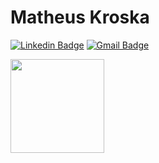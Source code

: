 # Matheus Kroska 

<div>

[![Linkedin Badge](https://img.shields.io/badge/-Matheus%20Kroska-303133?style=flat-square&logo=Linkedin&logoColor=white&link=https://www.linkedin.com/in/matheus-kroska)](https://www.linkedin.com/in/matheus-kroska)
[![Gmail Badge](https://img.shields.io/badge/-kroskamatheus@gmail.com-303133?style=flat-square&logo=Gmail&logoColor=white&link=mailto:kroskamatheus@gmail.com)](mailto:kroskamatheus@gmail.com)
<!-- [![Site Badge](https://img.shields.io/badge/-matheuskroska/portfolio-303133?style=flat-square&logo=react&logoColor=white&labelColor=303133&link=https://matheuskroska.github.io/portfolio/)](https://matheuskroska.github.io/portfolio/) -->
<!-- <p align="left">
  <img src="https://www.codewars.com/users/mhkroska/badges/small">
</p> -->
</div>



<div>
<!--      <p><img src="https://komarev.com/ghpvc/?username=matheuskroska&label=Profile%20views&color=0e75b6&style=flat" alt="matheuskroska" /></p> -->
<!--     <img height="150em" src="https://github-readme-stats.vercel.app/api?username=matheuskroska&show_icons=true&theme=tokyonight&include_all_commits=true&count_private=true"/>&nbsp&nbsp&nbsp&nbsp&nbsp&nbsp&nbsp&nbsp -->
    <img height="150em" src="https://github-readme-stats.vercel.app/api/top-langs/?username=matheuskroska&layout=compact&theme=tokyonight"/></div>

<!-- [![GitHub Streak](https://github-readme-streak-stats.herokuapp.com?user=matheuskroska&hide_border=true&background=FFFFFF)](https://git.io/streak-stats)
<div>
    <p><img src="https://komarev.com/ghpvc/?username=matheuskroska&label=Profile%20views&color=0e75b6&style=flat" alt="matheuskroska" /></p>
    <img align="left" style="width:300px" src="https://github-readme-stats.vercel.app/api/top-langs?username=matheuskroska&show_icons=true&locale=en&layout=compact" alt="matheuskroska" />
</div> -->

<br>


<p align="left"> 
<!--      <a href="https://www.w3.org/html/" target="_blank" rel="noreferrer"> 
          <img src="https://raw.githubusercontent.com/devicons/devicon/master/icons/html5/html5-original-wordmark.svg" alt="html5" width="40" height="40"/> 
     </a> 
     <a href="https://www.w3schools.com/css/" target="_blank" rel="noreferrer"> 
          <img src="https://raw.githubusercontent.com/devicons/devicon/master/icons/css3/css3-original-wordmark.svg" alt="css3" width="40" height="40"/> 
     </a>
     <a href="https://developer.mozilla.org/en-US/docs/Web/JavaScript" target="_blank" rel="noreferrer"> <img src="https://raw.githubusercontent.com/devicons/devicon/master/icons/javascript/javascript-original.svg" alt="javascript" width="30" height="30"/>
     </a>&nbsp
     <a href="https://www.typescriptlang.org/" target="_blank" rel="noreferrer"> 
          <img src="https://raw.githubusercontent.com/devicons/devicon/master/icons/typescript/typescript-original.svg" alt="typescript" width="30" height="30"/> 
     </a> &nbsp
     <a href="https://reactjs.org/" target="_blank" rel="noreferrer"> 
          <img src="https://raw.githubusercontent.com/devicons/devicon/master/icons/react/react-original-wordmark.svg" alt="react" width="30" height="30"/> 
     </a>&nbsp
     <a href="https://redux.js.org" target="_blank" rel="noreferrer"> 
          <img src="https://raw.githubusercontent.com/devicons/devicon/master/icons/redux/redux-original.svg" alt="redux" width="30" height="30"/> 
     </a>&nbsp
     <a href="https://firebase.google.com/" target="_blank" rel="noreferrer"> 
          <img src="https://www.vectorlogo.zone/logos/firebase/firebase-icon.svg" alt="firebase" width="30" height="30"/> 
     </a>&nbsp 
     <a href="https://jestjs.io" target="_blank" rel="noreferrer"> 
          <img src="https://www.vectorlogo.zone/logos/jestjsio/jestjsio-icon.svg" alt="jest" width="30" height="30"/> 
     </a> &nbsp -->
</p>



